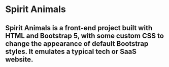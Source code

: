 # Spirit Animals

## Spirit Animals is a front-end project built with HTML and Bootstrap 5, with some custom CSS to change the appearance of default Bootstrap styles. It emulates a typical tech or SaaS website.